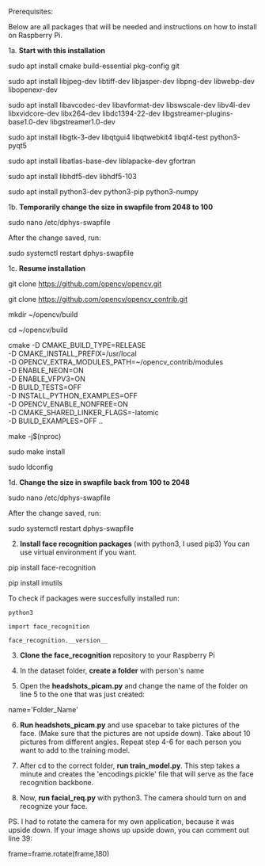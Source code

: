 Prerequisites:

Below are all packages that will be needed and instructions on how to install on Raspberry Pi.

1a. **Start with this installation**

sudo apt install cmake build-essential pkg-config git

sudo apt install libjpeg-dev libtiff-dev libjasper-dev libpng-dev libwebp-dev libopenexr-dev

sudo apt install libavcodec-dev libavformat-dev libswscale-dev libv4l-dev libxvidcore-dev libx264-dev libdc1394-22-dev libgstreamer-plugins-base1.0-dev libgstreamer1.0-dev

sudo apt install libgtk-3-dev libqtgui4 libqtwebkit4 libqt4-test python3-pyqt5

sudo apt install libatlas-base-dev liblapacke-dev gfortran

sudo apt install libhdf5-dev libhdf5-103

sudo apt install python3-dev python3-pip python3-numpy

1b. **Temporarily change the size in swapfile from 2048 to 100**

sudo nano /etc/dphys-swapfile

After the change saved, run:

sudo systemctl restart dphys-swapfile

1c. **Resume installation**

git clone https://github.com/opencv/opencv.git

git clone https://github.com/opencv/opencv_contrib.git

mkdir ~/opencv/build

cd ~/opencv/build

cmake -D CMAKE_BUILD_TYPE=RELEASE \
-D CMAKE_INSTALL_PREFIX=/usr/local \
-D OPENCV_EXTRA_MODULES_PATH=~/opencv_contrib/modules \
-D ENABLE_NEON=ON \
-D ENABLE_VFPV3=ON \
-D BUILD_TESTS=OFF \
-D INSTALL_PYTHON_EXAMPLES=OFF \
-D OPENCV_ENABLE_NONFREE=ON \
-D CMAKE_SHARED_LINKER_FLAGS=-latomic \
-D BUILD_EXAMPLES=OFF ..

make -j$(nproc)

sudo make install

sudo ldconfig

1d. **Change the size in swapfile back from 100 to 2048**

sudo nano /etc/dphys-swapfile

After the change saved, run:

sudo systemctl restart dphys-swapfile

2. **Install face recognition packages** (with python3, I used pip3) You can use virtual environment if you want.

pip install face-recognition

pip install imutils

To check if packages were succesfully installed run:

```
python3

import face_recognition

face_recognition.__version__
```


3. **Clone the face_recognition** repository to your Raspberry Pi

4. In the dataset folder, **create a folder** with person's name

5. Open the **headshots_picam.py** and change the name of the folder on line 5 to the one that was just created:

name='Folder_Name'

6. **Run headshots_picam.py** and use spacebar to take pictures of the face. (Make sure that the pictures are not upside down). Take about 10 pictures from different angles. Repeat step 4-6 for each person you want to add to the training model.

7. After cd to the correct folder, **run train_model.py**. This step takes a minute and creates the 'encodings.pickle' file that will serve as the face recognition backbone.

8. Now, **run facial_req.py** with python3. The camera should turn on and recognize your face. 

PS. I had to rotate the camera for my own application, because it was upside down. If your image shows up upside down, you can comment out line 39:

frame=frame.rotate(frame,180)

